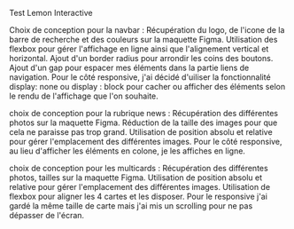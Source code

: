 Test Lemon Interactive

Choix de conception pour la navbar :
Récupération du logo, de l'icone de la barre de recherche et des couleurs sur la maquette Figma.
Utilisation des flexbox pour gérer l'affichage en ligne ainsi que l'alignement vertical et horizontal.
Ajout d'un border radius pour arrondir les coins des boutons.
Ajout d'un gap pour espacer mes éléments dans la partie liens de navigation.
Pour le côté responsive, j'ai décidé d'uiliser la fonctionnalité display: none ou display : block pour cacher ou afficher des éléments selon le rendu de l'affichage que l'on souhaite.


choix de conception pour la rubrique news :
Récupération des différentes photos sur la maquette Figma.
Réduction de la taille des images pour que cela ne paraisse pas trop grand.
Utilisation de position absolu et relative pour gérer l'emplacement des différentes images.
Pour le côté responsive, au lieu d'afficher les éléments en colone, je les affiches en ligne.

choix de conception pour les multicards :
Récupération des différentes photos, tailles sur la maquette Figma.
Utilisation de position absolu et relative pour gérer l'emplacement des différentes images.
Utilisation de flexbox pour aligner les 4 cartes et les disposer.
Pour le responsive j'ai gardé la même taille de carte mais j'ai mis un scrolling pour ne pas dépasser de l'écran.